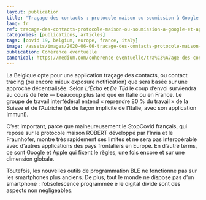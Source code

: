 ```yaml
---
layout: publication
title: "Traçage des contacts : protocole maison ou soumission à Google et Apple?"
lang: fr
ref: tracage-des-contacts-protocole-maison-ou-soumission-a-google-et-apple
categories: [publications, articles]
tags: [covid 19, belgium, europe, france, italy]
image: /assets/images/2020-06-06-tracage-des-contacts-protocole-maison-ou-soumission-a-google-et-apple.jpg
publication: Cohérence éventuelle
canonical: https://medium.com/coherence-eventuelle/tra%C3%A7age-des-contacts-protocole-maison-ou-soumission-%C3%A0-google-et-apple-23c83c7366fa
---
```


La Belgique opte pour une application traçage des contacts, ou contact tracing (ou encore mieux exposure notification) que sera basée sur une approche décentralisée. Selon *L’Écho* et *De Tijd* le coup d’envoi surviendra au cours de l’été — beaucoup plus tard que en Italie ou en France. Le groupe de travail interfédéral entend « reprendre 80 % du travail » de la Suisse et de l’Autriche (et de façon implicite de l’Italie, avec son application Immuni).

C’est important, parce que malheureusement le StopCovid français, qui repose sur le protocole maison ROBERT développé par l’Inria et le Fraunhofer, montre très rapidement ses limites et ne sera pas interopérable avec d’autres applications des pays frontaliers en Europe. En d’autre terms, ce sont Google et Apple qui fixent le règles, une fois encore et sur une dimension globale.

Toutefois, les nouvelles outils de programmation BLE ne fonctionne pas sur les smartphones plus anciens. De plus, tout le monde ne dispose pas d’un smartphone : l’obsolescence programmée e le digital divide sont des aspects non négligeables.

